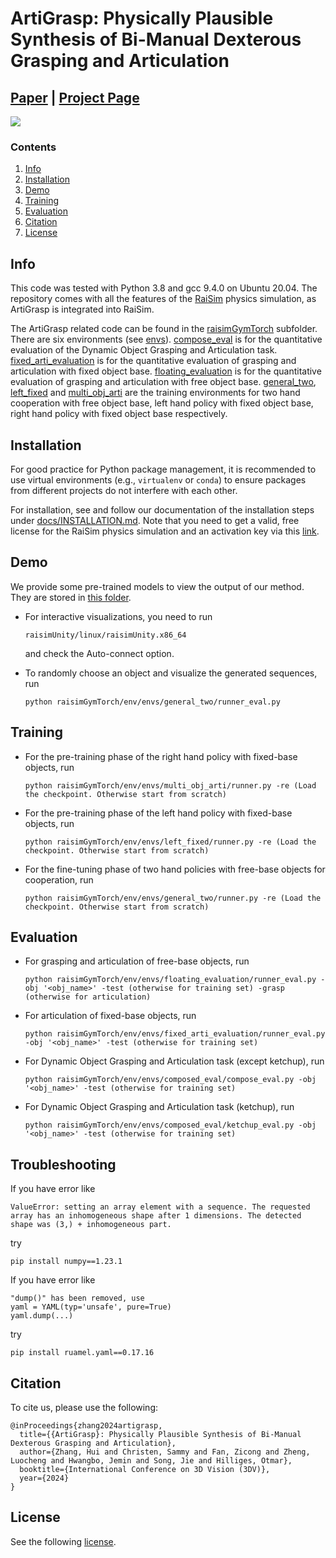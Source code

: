 # ArtiGrasp: Physically Plausible Synthesis of Bi-Manual Dexterous Grasping and Articulation

## [Paper](https://arxiv.org/pdf/2309.03891.pdf) | [Project Page](https://eth-ait.github.io/artigrasp/)

<img src="docs/image/teaser.jpg" /> 

### Contents

1. [Info](#info)
2. [Installation](#installation)
3. [Demo](#demo)
4. [Training](#training)
5. [Evaluation](#evaluation)
6. [Citation](#citation)
7. [License](#license)

## Info

This code was tested with Python 3.8 and gcc 9.4.0 on Ubuntu 20.04. The repository comes with all the features of the [RaiSim](https://raisim.com/) physics simulation, as ArtiGrasp is integrated into RaiSim.

The ArtiGrasp related code can be found in the [raisimGymTorch](./raisimGymTorch) subfolder. There are six environments (see [envs](./raisimGymTorch/raisimGymTorch/env/envs/)). [compose_eval](./raisimGymTorch/raisimGymTorch/env/envs/compose_eval) is for the quantitative evaluation of the Dynamic Object Grasping and Articulation task. [fixed_arti_evaluation](./raisimGymTorch/raisimGymTorch/env/envs/fixed_arti_evaluation) is for the quantitative evaluation of grasping and articulation with fixed object base.  [floating_evaluation](./raisimGymTorch/raisimGymTorch/env/envs/floating_evaluation) is for the quantitative evaluation of grasping and articulation with free object base.  [general_two](./raisimGymTorch/raisimGymTorch/env/envs/general_two), [left_fixed](./raisimGymTorch/raisimGymTorch/env/envs/left_fixed) and [multi_obj_arti](./raisimGymTorch/raisimGymTorch/env/envs/multi_obj_arti) are the training environments for two hand cooperation with free object base, left hand policy with fixed object base, right hand policy with fixed object base respectively.

## Installation


For good practice for Python package management, it is recommended to use virtual environments (e.g., `virtualenv` or `conda`) to ensure packages from different projects do not interfere with each other.

For installation, see and follow our documentation of the installation steps under [docs/INSTALLATION.md](./docs/INSTALLATION.md). Note that you need to get a valid, free license for the RaiSim physics simulation and an activation key via this [link](https://docs.google.com/forms/d/e/1FAIpQLSc1FjnRj4BV9xSTgrrRH-GMDsio_Um4DmD0Yt12MLNAFKm12Q/viewform). 

## Demo

We provide some pre-trained models to view the output of our method. They are stored in [this folder](./raisimGymTorch/data_all/). 

+ For interactive visualizations, you need to run

  ```Shell
  raisimUnity/linux/raisimUnity.x86_64
  ```

  and check the Auto-connect option.

+ To randomly choose an object and visualize the generated sequences, run

  ```Shell
  python raisimGymTorch/env/envs/general_two/runner_eval.py
  ```

## Training

- For the pre-training phase of the right hand policy with fixed-base objects, run

  ```Shell
  python raisimGymTorch/env/envs/multi_obj_arti/runner.py -re (Load the checkpoint. Otherwise start from scratch)
  ```

- For the pre-training phase of the left hand policy with fixed-base objects, run

  ```Shell
  python raisimGymTorch/env/envs/left_fixed/runner.py -re (Load the checkpoint. Otherwise start from scratch)
  ```

- For the fine-tuning phase of two hand policies with free-base objects for cooperation, run

  ```Shell
  python raisimGymTorch/env/envs/general_two/runner.py -re (Load the checkpoint. Otherwise start from scratch)
  ```

## Evaluation

- For grasping and articulation of free-base objects, run

  ```Shell
  python raisimGymTorch/env/envs/floating_evaluation/runner_eval.py -obj '<obj_name>' -test (otherwise for training set) -grasp (otherwise for articulation)
  ```

- For articulation of fixed-base objects, run

  ```Shell
  python raisimGymTorch/env/envs/fixed_arti_evaluation/runner_eval.py -obj '<obj_name>' -test (otherwise for training set)
  ```

- For Dynamic Object Grasping and Articulation task (except ketchup), run

  ```Shell
  python raisimGymTorch/env/envs/composed_eval/compose_eval.py -obj '<obj_name>' -test (otherwise for training set)
  ```

- For Dynamic Object Grasping and Articulation task (ketchup), run

  ```Shell
  python raisimGymTorch/env/envs/composed_eval/ketchup_eval.py -obj '<obj_name>' -test (otherwise for training set)
  ```

## Troubleshooting
If you have error like 
  ```Shell
ValueError: setting an array element with a sequence. The requested array has an inhomogeneous shape after 1 dimensions. The detected shape was (3,) + inhomogeneous part.
  ```
try
  ```Shell
pip install numpy==1.23.1
  ```

If you have error like 
  ```Shell
"dump()" has been removed, use
  yaml = YAML(typ='unsafe', pure=True)
  yaml.dump(...)
  ```
try
  ```Shell
pip install ruamel.yaml==0.17.16
  ```

## Citation

To cite us, please use the following:

```
@inProceedings{zhang2024artigrasp,
  title={{ArtiGrasp}: Physically Plausible Synthesis of Bi-Manual Dexterous Grasping and Articulation},
  author={Zhang, Hui and Christen, Sammy and Fan, Zicong and Zheng, Luocheng and Hwangbo, Jemin and Song, Jie and Hilliges, Otmar},
  booktitle={International Conference on 3D Vision (3DV)},
  year={2024}
}
```

## License

See the following [license](LICENSE.md).







